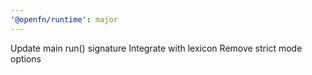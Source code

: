 ```yaml
---
'@openfn/runtime': major
---
```


Update main run() signature
Integrate with lexicon
Remove strict mode options
